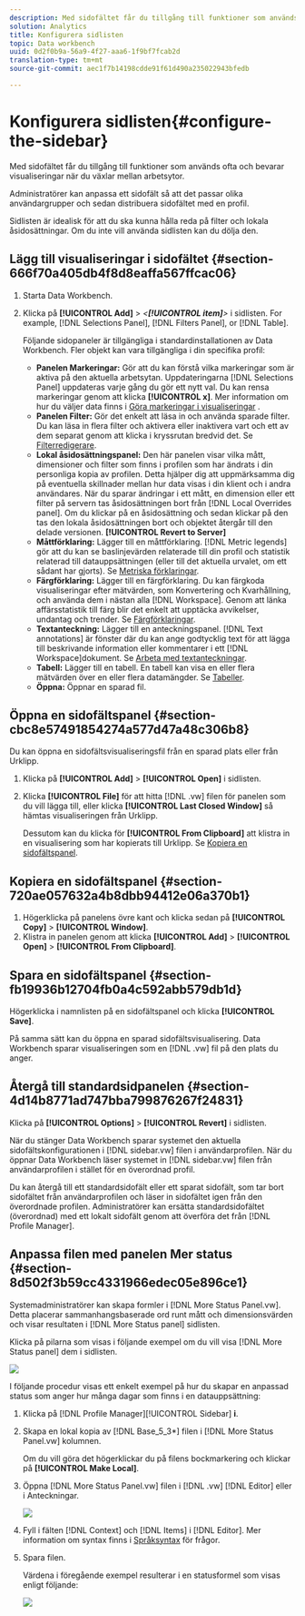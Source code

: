 ```yaml
---
description: Med sidofältet får du tillgång till funktioner som används ofta och bevarar visualiseringar när du växlar mellan arbetsytor.
solution: Analytics
title: Konfigurera sidlisten
topic: Data workbench
uuid: 0d2f0b9a-56a9-4f27-aaa6-1f9bf7fcab2d
translation-type: tm+mt
source-git-commit: aec1f7b14198cdde91f61d490a235022943bfedb

---
```



# Konfigurera sidlisten{#configure-the-sidebar}

Med sidofältet får du tillgång till funktioner som används ofta och bevarar visualiseringar när du växlar mellan arbetsytor.

Administratörer kan anpassa ett sidofält så att det passar olika användargrupper och sedan distribuera sidofältet med en profil.

Sidlisten är idealisk för att du ska kunna hålla reda på filter och lokala åsidosättningar. Om du inte vill använda sidlisten kan du dölja den.

## Lägg till visualiseringar i sidofältet {#section-666f70a405db4f8d8eaffa567ffcac06}

1. Starta Data Workbench.
1. Klicka på **[!UICONTROL Add]** > *&lt;**[!UICONTROL item]**>* i sidlisten. For example, [!DNL Selections Panel], [!DNL Filters Panel], or [!DNL Table].

   Följande sidopaneler är tillgängliga i standardinstallationen av Data Workbench. Fler objekt kan vara tillgängliga i din specifika profil:

   * **Panelen Markeringar:** Gör att du kan förstå vilka markeringar som är aktiva på den aktuella arbetsytan. Uppdateringarna [!DNL Selections Panel] uppdateras varje gång du gör ett nytt val. Du kan rensa markeringar genom att klicka **[!UICONTROL x]**. Mer information om hur du väljer data finns i [Göra markeringar i visualiseringar](../../home/c-get-started/c-vis/c-sel-vis/c-sel-vis.md#concept-012870ec22c7476e9afbf3b8b2515746) .
   * **Panelen Filter:** Gör det enkelt att läsa in och använda sparade filter. Du kan läsa in flera filter och aktivera eller inaktivera vart och ett av dem separat genom att klicka i kryssrutan bredvid det. Se [Filterredigerare](../../home/c-get-started/c-analysis-vis/c-filter-editors/c-filter-editors.md#concept-2f343ecbed8240f18b0c1f1eccef11e3).
   * **Lokal åsidosättningspanel:** Den här panelen visar vilka mått, dimensioner och filter som finns i profilen som har ändrats i din personliga kopia av profilen. Detta hjälper dig att uppmärksamma dig på eventuella skillnader mellan hur data visas i din klient och i andra användares. När du sparar ändringar i ett mått, en dimension eller ett filter på servern tas åsidosättningen bort från [!DNL Local Overrides panel]. Om du klickar på en åsidosättning och sedan klickar på den tas den lokala åsidosättningen bort och objektet återgår till den delade versionen. **[!UICONTROL Revert to Server]**
   * **Måttförklaring:** Lägger till en måttförklaring. [!DNL Metric legends] gör att du kan se baslinjevärden relaterade till din profil och statistik relaterad till datauppsättningen (eller till det aktuella urvalet, om ett sådant har gjorts). Se [Metriska förklaringar](../../home/c-get-started/c-analysis-vis/c-legends/c-metric-leg.md#concept-e7195bc8f7844ae295bda3a88b028d5b).
   * **Färgförklaring:** Lägger till en färgförklaring. Du kan färgkoda visualiseringar efter mätvärden, som Konvertering och Kvarhållning, och använda dem i nästan alla [!DNL Workspace]. Genom att länka affärsstatistik till färg blir det enkelt att upptäcka avvikelser, undantag och trender. Se [Färgförklaringar](../../home/c-get-started/c-analysis-vis/c-legends/c-color-leg.md#concept-f84d51dc0d6547f981d0642fc2d01358).
   * **Textanteckning:** Lägger till en anteckningspanel. [!DNL Text annotations] är fönster där du kan ange godtycklig text för att lägga till beskrivande information eller kommentarer i ett [!DNL Workspace]dokument. Se [Arbeta med textanteckningar](../../home/c-get-started/c-analysis-vis/c-annots/c-text-annots.md#concept-55b4aa3e0c58470b8e3c9d452e12a777).
   * **Tabell:** Lägger till en tabell. En tabell kan visa en eller flera mätvärden över en eller flera datamängder. Se [Tabeller](../../home/c-get-started/c-analysis-vis/c-tables/c-tables.md#concept-c632cb8ad9724f90ac5c294d52ae667f).
   * **Öppna:** Öppnar en sparad fil.

## Öppna en sidofältspanel {#section-cbc8e57491854274a577d47a48c306b8}

Du kan öppna en sidofältsvisualiseringsfil från en sparad plats eller från Urklipp.

1. Klicka på **[!UICONTROL Add]** > **[!UICONTROL Open]** i sidlisten.
1. Klicka **[!UICONTROL File]** för att hitta [!DNL .vw] filen för panelen som du vill lägga till, eller klicka **[!UICONTROL Last Closed Window]** så hämtas visualiseringen från Urklipp.

   Dessutom kan du klicka för **[!UICONTROL From Clipboard]** att klistra in en visualisering som har kopierats till Urklipp. Se [Kopiera en sidofältspanel](../../home/c-get-started/c-config-sidebar.md#section-720ae057632a4b8dbb94412e06a370b1).

## Kopiera en sidofältspanel {#section-720ae057632a4b8dbb94412e06a370b1}

1. Högerklicka på panelens övre kant och klicka sedan på **[!UICONTROL Copy]** > **[!UICONTROL Window]**.
1. Klistra in panelen genom att klicka **[!UICONTROL Add]** > **[!UICONTROL Open]** > **[!UICONTROL From Clipboard]**.

## Spara en sidofältspanel {#section-fb19936b12704fb0a4c592abb579db1d}

Högerklicka i namnlisten på en sidofältspanel och klicka **[!UICONTROL Save]**.

På samma sätt kan du öppna en sparad sidofältsvisualisering. Data Workbench sparar visualiseringen som en [!DNL .vw] fil på den plats du anger.

## Återgå till standardsidpanelen {#section-4d14b8771ad747bba799876267f24831}

Klicka på **[!UICONTROL Options]** > **[!UICONTROL Revert]** i sidlisten.

När du stänger Data Workbench sparar systemet den aktuella sidofältskonfigurationen i [!DNL sidebar.vw] filen i användarprofilen. När du öppnar Data Workbench läser systemet in [!DNL sidebar.vw] filen från användarprofilen i stället för en överordnad profil.

Du kan återgå till ett standardsidofält eller ett sparat sidofält, som tar bort sidofältet från användarprofilen och läser in sidofältet igen från den överordnade profilen. Administratörer kan ersätta standardsidofältet (överordnad) med ett lokalt sidofält genom att överföra det från [!DNL Profile Manager].

## Anpassa filen med panelen Mer status {#section-8d502f3b59cc4331966edec05e896ce1}

Systemadministratörer kan skapa formler i [!DNL More Status Panel.vw]. Detta placerar sammanhangsbaserade ord runt mått och dimensionsvärden och visar resultaten i [!DNL More Status panel] sidlisten.

Klicka på pilarna som visas i följande exempel om du vill visa [!DNL More Status panel] dem i sidlisten.

![](assets/more_status_panel_arrows.png)

I följande procedur visas ett enkelt exempel på hur du skapar en anpassad status som anger hur många dagar som finns i en datauppsättning:

1. Klicka på [!DNL Profile Manager][!UICONTROL Sidebar\] **i**.

1. Skapa en lokal kopia av [!DNL Base_5_3*] filen i [!DNL More Status Panel.vw] kolumnen.

   Om du vill göra det högerklickar du på filens bockmarkering och klickar på **[!UICONTROL Make Local]**.

1. Öppna [!DNL More Status Panel.vw] filen i [!DNL .vw] [!DNL Editor] eller i Anteckningar.

   ![](assets/more_status_panel_file.png)

1. Fyll i fälten [!DNL Context] och [!DNL Items] i [!DNL Editor]. Mer information om syntax finns i [Språksyntax](../../home/c-get-started/c-qry-lang-syntx/c-qry-lang-syntx.md#concept-15d1d3f5164a47d49468c5acb7299d9f) för frågor.

1. Spara filen.

   Värdena i föregående exempel resulterar i en statusformel som visas enligt följande:

   ![](assets/more_status_panel.png)

